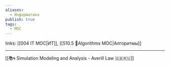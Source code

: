 ```yaml
---
aliases:
  - Информатика
publish: true
tags:
  - MOC
---
```

links: [[004 IT MOC|ИТ]], [[510.5 🐜Algorithms MOC|Алгоритмы]]

---

[[📚🌀 Simulation Modeling and Analysis - Averill Law 🇬🇧🇷🇺]]